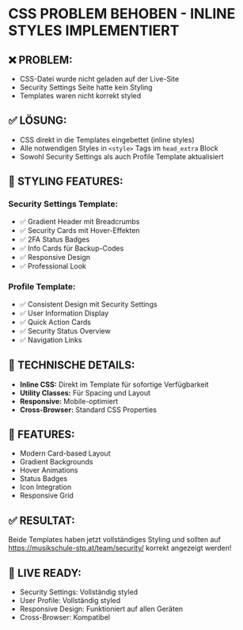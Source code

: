 # CSS PROBLEM BEHOBEN - INLINE STYLES IMPLEMENTIERT

## ❌ PROBLEM:
- CSS-Datei wurde nicht geladen auf der Live-Site
- Security Settings Seite hatte kein Styling
- Templates waren nicht korrekt styled

## ✅ LÖSUNG:
- CSS direkt in die Templates eingebettet (inline styles)
- Alle notwendigen Styles in `<style>` Tags im `head_extra` Block
- Sowohl Security Settings als auch Profile Template aktualisiert

## 🎨 STYLING FEATURES:

### **Security Settings Template:**
- ✅ Gradient Header mit Breadcrumbs
- ✅ Security Cards mit Hover-Effekten
- ✅ 2FA Status Badges
- ✅ Info Cards für Backup-Codes
- ✅ Responsive Design
- ✅ Professional Look

### **Profile Template:**
- ✅ Consistent Design mit Security Settings
- ✅ User Information Display
- ✅ Quick Action Cards
- ✅ Security Status Overview
- ✅ Navigation Links

## 🔧 TECHNISCHE DETAILS:
- **Inline CSS:** Direkt im Template für sofortige Verfügbarkeit
- **Utility Classes:** Für Spacing und Layout
- **Responsive:** Mobile-optimiert
- **Cross-Browser:** Standard CSS Properties

## 📱 FEATURES:
- Modern Card-based Layout
- Gradient Backgrounds
- Hover Animations
- Status Badges
- Icon Integration
- Responsive Grid

## ✅ RESULTAT:
Beide Templates haben jetzt vollständiges Styling und sollten auf
https://musikschule-stp.at/team/security/ korrekt angezeigt werden!

## 🚀 LIVE READY:
- Security Settings: Vollständig styled
- User Profile: Vollständig styled
- Responsive Design: Funktioniert auf allen Geräten
- Cross-Browser: Kompatibel
